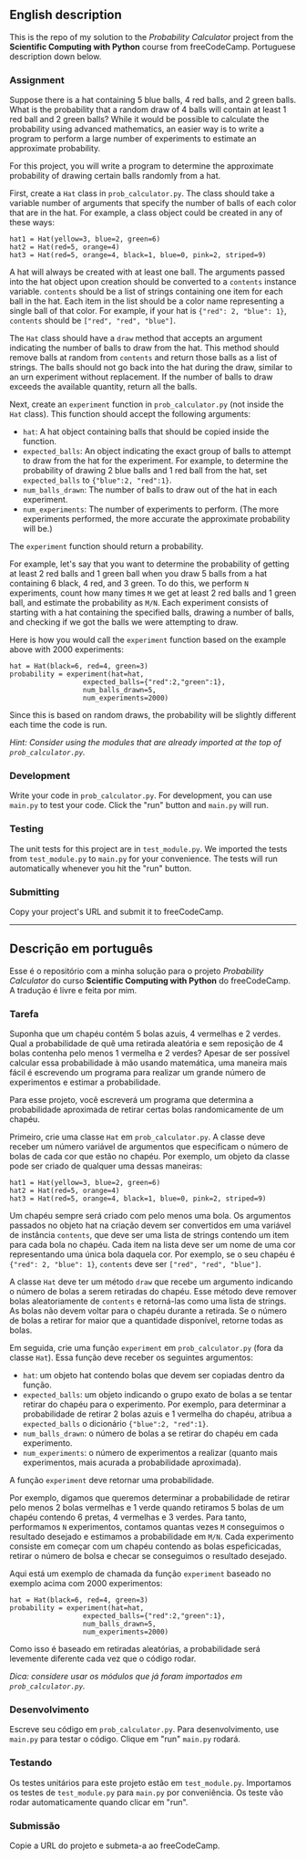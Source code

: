## English description

This is the repo of my solution to the *Probability Calculator* project from the **Scientific Computing with Python** course from freeCodeCamp. Portuguese description down below.

### Assignment

Suppose there is a hat containing 5 blue balls, 4 red balls, and 2 green balls. What is the probability that a random draw of 4 balls will contain at least 1 red ball and 2 green balls? While it would be possible to calculate the probability using advanced mathematics, an easier way is to write a program to perform a large number of experiments to estimate an approximate probability.

For this project, you will write a program to determine the approximate probability of drawing certain balls randomly from a hat. 

First, create a `Hat` class in `prob_calculator.py`. The class should take a variable number of arguments that specify the number of balls of each color that are in the hat. For example, a class object could be created in any of these ways:
```
hat1 = Hat(yellow=3, blue=2, green=6)
hat2 = Hat(red=5, orange=4)
hat3 = Hat(red=5, orange=4, black=1, blue=0, pink=2, striped=9)
```

A hat will always be created with at least one ball. The arguments passed into the hat object upon creation should be converted to a `contents` instance variable. `contents` should be a list of strings containing one item for each ball in the hat. Each item in the list should be a color name representing a single ball of that color. For example, if your hat is `{"red": 2, "blue": 1}`, `contents` should be `["red", "red", "blue"]`.

The `Hat` class should have a `draw` method that accepts an argument indicating the number of balls to draw from the hat. This method should remove balls at random from `contents` and return those balls as a list of strings. The balls should not go back into the hat during the draw, similar to an urn experiment without replacement. If the number of balls to draw exceeds the available quantity, return all the balls.

Next, create an `experiment` function in `prob_calculator.py` (not inside the `Hat` class). This function should accept the following arguments:
* `hat`: A hat object containing balls that should be copied inside the function.
* `expected_balls`: An object indicating the exact group of balls to attempt to draw from the hat for the experiment. For example, to determine the probability of drawing 2 blue balls and 1 red ball from the hat, set `expected_balls` to `{"blue":2, "red":1}`.
* `num_balls_drawn`: The number of balls to draw out of the hat in each experiment.
* `num_experiments`: The number of experiments to perform. (The more experiments performed, the more accurate the approximate probability will be.)

The `experiment` function should return a probability. 

For example, let's say that you want to determine the probability of getting at least 2 red balls and 1 green ball when you draw 5 balls from a hat containing 6 black, 4 red, and 3 green. To do this, we perform `N` experiments, count how many times `M` we get at least 2 red balls and 1 green ball, and estimate the probability as `M/N`. Each experiment consists of starting with a hat containing the specified balls, drawing a number of balls, and checking if we got the balls we were attempting to draw.

Here is how you would call the `experiment` function based on the example above with 2000 experiments:

```
hat = Hat(black=6, red=4, green=3)
probability = experiment(hat=hat, 
                  expected_balls={"red":2,"green":1},
                  num_balls_drawn=5,
                  num_experiments=2000)
```

Since this is based on random draws, the probability will be slightly different each time the code is run.

*Hint: Consider using the modules that are already imported at the top of `prob_calculator.py`.*

### Development

Write your code in `prob_calculator.py`. For development, you can use `main.py` to test your code. Click the "run" button and `main.py` will run.

### Testing 

The unit tests for this project are in `test_module.py`. We imported the tests from `test_module.py` to `main.py` for your convenience. The tests will run automatically whenever you hit the "run" button.

### Submitting

Copy your project's URL and submit it to freeCodeCamp.

--------------------------------------------------------------------------

## Descrição em português

Esse é o repositório com a minha solução para o projeto *Probability Calculator* do curso **Scientific Computing with Python** do freeCodeCamp. A tradução é livre e feita por mim.

### Tarefa

Suponha que um chapéu contém 5 bolas azuis, 4 vermelhas e 2 verdes. Qual a probabilidade de quê uma retirada aleatória e sem reposição de 4 bolas contenha pelo menos 1 vermelha e 2 verdes? Apesar de ser possível calcular essa probabilidade à mão usando matemática, uma maneira mais fácil é escrevendo um programa para realizar um grande número de experimentos e estimar a probabilidade.

Para esse projeto, você escreverá um programa que determina a probabilidade aproximada de retirar certas bolas randomicamente de um chapéu.

Primeiro, crie uma classe `Hat` em `prob_calculator.py`. A classe deve receber um número variável de argumentos que especificam o número de bolas de cada cor que estão no chapéu. Por exemplo, um objeto da classe pode ser criado de qualquer uma dessas maneiras:

```
hat1 = Hat(yellow=3, blue=2, green=6)
hat2 = Hat(red=5, orange=4)
hat3 = Hat(red=5, orange=4, black=1, blue=0, pink=2, striped=9)
```

Um chapéu sempre será criado com pelo menos uma bola. Os argumentos passados no objeto hat na criação devem ser convertidos em uma variável de instância `contents`, que deve ser uma lista de strings contendo um item para cada bola no chapéu. Cada item na lista deve ser um nome de uma cor representando uma única bola daquela cor. Por exemplo, se o seu chapéu é `{"red": 2, "blue": 1}`, `contents` deve ser `["red", "red", "blue"]`.

A classe `Hat` deve ter um método `draw` que recebe um argumento indicando o número de bolas a serem retiradas do chapéu. Esse método deve remover bolas aleatoriamente de `contents` e retorná-las como uma lista de strings. As bolas não devem voltar para o chapéu durante a retirada. Se o número de bolas a retirar for maior que a quantidade disponível, retorne todas as bolas.

Em seguida, crie uma função `experiment` em `prob_calculator.py` (fora da classe `Hat`). Essa função deve receber os seguintes argumentos:
* `hat`: um objeto hat contendo bolas que devem ser copiadas dentro da função.
* `expected_balls`: um objeto indicando o grupo exato de bolas a se tentar retirar do chapéu para o experimento. Por exemplo, para determinar a probabilidade de retirar 2 bolas azuis e 1 vermelha do chapéu, atribua a `expected_balls` o dicionário `{"blue":2, "red":1}`.
* `num_balls_drawn`: o número de bolas a se retirar do chapéu em cada experimento.
* `num_experiments`: o número de experimentos a realizar (quanto mais experimentos, mais acurada a probabilidade aproximada).

A função `experiment` deve retornar uma probabilidade. 

Por exemplo, digamos que queremos determinar a probabilidade de retirar pelo menos 2 bolas vermelhas e 1 verde quando retiramos 5 bolas de um chapéu contendo 6 pretas, 4 vermelhas e 3 verdes. Para tanto, performamos `N` experimentos, contamos quantas vezes `M` conseguimos o resultado desejado e estimamos a probabilidade em `M/N`. Cada experimento consiste em começar com um chapéu contendo as bolas espeficicadas, retirar o número de bolsa e checar se conseguimos o resultado desejado.

Aqui está um exemplo de chamada da função `experiment` baseado no exemplo acima com 2000 experimentos:

```
hat = Hat(black=6, red=4, green=3)
probability = experiment(hat=hat, 
                  expected_balls={"red":2,"green":1},
                  num_balls_drawn=5,
                  num_experiments=2000)
```

Como isso é baseado em retiradas aleatórias, a probabilidade será levemente diferente cada vez que o código rodar.

*Dica: considere usar os módulos que já foram importados em `prob_calculator.py`.*

### Desenvolvimento

Escreve seu código em `prob_calculator.py`. Para desenvolvimento, use `main.py` para testar o código. Clique em "run" `main.py` rodará.

### Testando 

Os testes unitários para este projeto estão em `test_module.py`. Importamos os testes de `test_module.py` para `main.py` por conveniência. Os teste vão rodar automaticamente quando clicar em "run".

### Submissão

Copie a URL do projeto e submeta-a ao freeCodeCamp.
